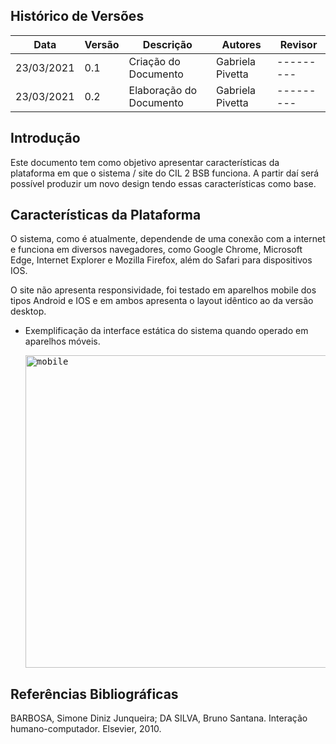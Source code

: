 ## Histórico de Versões
| Data       | Versão | Descrição                         | Autores          | Revisor   |
| ---------- | ------ | --------------------------------- | -----------------| --------- |
| 23/03/2021 | 0.1    | Criação do Documento              | Gabriela Pivetta | --------- |
| 23/03/2021 | 0.2    | Elaboração do Documento           | Gabriela Pivetta | --------- |

## Introdução 

Este documento tem como objetivo apresentar características da plataforma em que o sistema / site do CIL 2 BSB funciona. A partir daí será possível produzir um novo design tendo essas características como base.

## Características da Plataforma

O sistema, como é atualmente, dependende de uma conexão com a internet e funciona em diversos navegadores, como Google Chrome, Microsoft Edge, Internet Explorer e Mozilla Firefox, além do Safari para dispositivos IOS. 

O site não apresenta responsividade, foi testado em aparelhos mobile dos tipos Android e IOS e em ambos apresenta o layout idêntico ao da versão desktop.

- Exemplificação da interface estática do sistema quando operado em aparelhos móveis.

    <kbd><img alt= "mobile" src= ../Images/mobile.png  width = "500"></kbd> 


## Referências Bibliográficas

BARBOSA, Simone Diniz Junqueira; DA SILVA, Bruno Santana. Interação humano-computador. Elsevier, 2010.